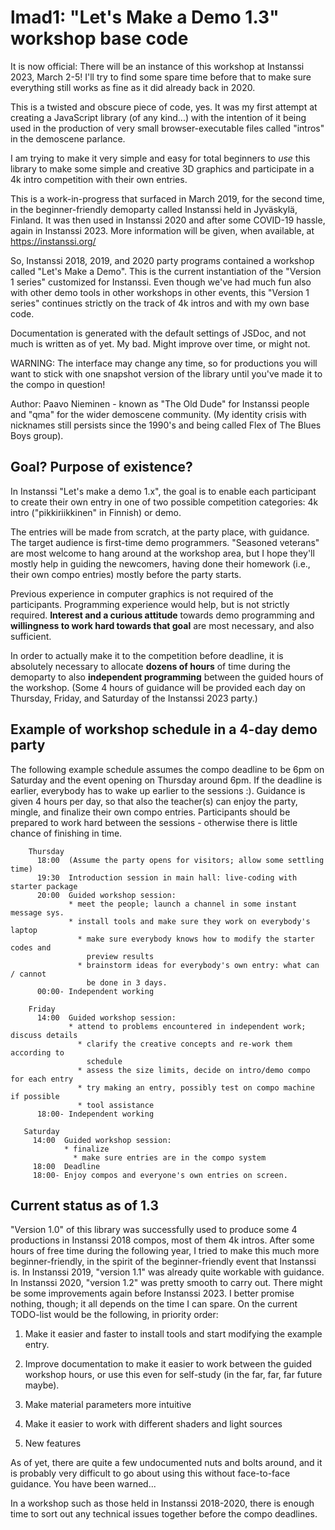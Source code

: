 # lmad1: "Let's Make a Demo 1.3" workshop base code

It is now official: There will be an instance of this workshop at Instanssi
2023, March 2-5! I'll try to find some spare time before that to make sure
everything still works as fine as it did already back in 2020.

This is a twisted and obscure piece of code, yes. It was my first
attempt at creating a JavaScript library (of any kind...) with the
intention of it being used in the production of very small
browser-executable files called "intros" in the demoscene parlance.

I am trying to make it very simple and easy for total beginners to
*use* this library to make some simple and creative 3D graphics and
participate in a 4k intro competition with their own entries.

This is a work-in-progress that surfaced in March 2019, for the second
time, in the beginner-friendly demoparty called Instanssi held in
Jyväskylä, Finland. It was then used in Instanssi 2020 and after some COVID-19 hassle, again in Instanssi 2023. More information will be given, when available, at https://instanssi.org/

So, Instanssi 2018, 2019, and 2020 party programs contained a workshop called
"Let's Make a Demo". This is the current instantiation of the "Version 1 series"
customized for Instanssi. Even though we've had much fun also with other demo
tools in other workshops in other events, this "Version 1 series" continues
strictly on the track of 4k intros and with my own base code.

Documentation is generated with the default settings of JSDoc, and not
much is written as of yet. My bad. Might improve over time, or might
not.

WARNING: The interface may change any time, so for productions you
will want to stick with one snapshot version of the library until
you've made it to the compo in question!

Author: Paavo Nieminen - known as "The Old Dude" for Instanssi people
and "qma" for the wider demoscene community. (My identity crisis
with nicknames still persists since the 1990's and being called Flex of
The Blues Boys group).

## Goal? Purpose of existence?

In Instanssi "Let's make a demo 1.x", the goal is to enable each
participant to create their own entry in one of two possible
competition categories: 4k intro ("pikkiriikkinen" in Finnish) or
demo.

The entries will be made from scratch, at the party place, with guidance. The
target audience is first-time demo programmers. "Seasoned veterans" are most
welcome to hang around at the workshop area, but I hope they'll mostly help in
guiding the newcomers, having done their homework (i.e., their own compo
entries) mostly before the party starts.

Previous experience in computer graphics is not required of the
participants. Programming experience would help, but is not strictly
required. **Interest and a curious attitude** towards demo programming
and **willingness to work hard towards that goal** are most necessary,
and also sufficient.

In order to actually make it to the competition before deadline, it is
absolutely necessary to allocate **dozens of hours** of time during
the demoparty to also **independent programming** between the guided hours
of the workshop. (Some 4 hours of guidance will be provided each day on
Thursday, Friday, and Saturday of the Instanssi 2023 party.)

## Example of workshop schedule in a 4-day demo party

The following example schedule assumes the compo deadline to be 6pm on Saturday
and the event opening on Thursday around 6pm. If the deadline is earlier,
everybody has to wake up earlier to the sessions :). Guidance is given 4 hours
per day, so that also the teacher(s) can enjoy the party, mingle, and finalize
their own compo entries. Participants should be prepared to work hard between
the sessions - otherwise there is little chance of finishing in time.

```
    Thursday
      18:00  (Assume the party opens for visitors; allow some settling time)
      19:30  Introduction session in main hall: live-coding with starter package
      20:00  Guided workshop session:
             * meet the people; launch a channel in some instant message sys.
             * install tools and make sure they work on everybody's laptop
	           * make sure everybody knows how to modify the starter codes and
	             preview results
	           * brainstorm ideas for everybody's own entry: what can / cannot
	             be done in 3 days.
      00:00- Independent working

    Friday
      14:00  Guided workshop session:
             * attend to problems encountered in independent work; discuss details
	           * clarify the creative concepts and re-work them according to
	             schedule
	           * assess the size limits, decide on intro/demo compo for each entry
	           * try making an entry, possibly test on compo machine if possible
	           * tool assistance
      18:00- Independent working

   Saturday
     14:00  Guided workshop session:
            * finalize
	          * make sure entries are in the compo system
     18:00  Deadline
     18:00- Enjoy compos and everyone's own entries on screen.
```

## Current status as of 1.3

"Version 1.0" of this library was successfully used to produce some 4
productions in Instanssi 2018 compos, most of them 4k intros. After some hours
of free time during the following year, I tried to make this much more
beginner-friendly, in the spirit of the beginner-friendly event that Instanssi
is. In Instanssi 2019, "version 1.1" was already quite workable with guidance.
In Instanssi 2020, "version 1.2" was pretty smooth to carry out. There might be
some improvements again before Instanssi 2023. I better promise nothing, though;
it all depends on the time I can spare. On the current TODO-list would be the
following, in priority order:

1. Make it easier and faster to install tools and start
   modifying the example entry.

2. Improve documentation to make it easier to work between the guided
   workshop hours, or use this even for self-study (in the far, far, far
   future maybe).

3. Make material parameters more intuitive

4. Make it easier to work with different shaders and light sources

5. New features

As of yet, there are quite a few undocumented nuts and bolts around,
and it is probably very difficult to go about using this without
face-to-face guidance. You have been warned...

In a workshop such as those held in Instanssi 2018-2020, there is enough time to
sort out any technical issues together before the compo deadlines.
